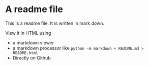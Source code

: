 # A readme file

This is a readme file. It is written in mark down.

View it in HTML using

* a markdown viewer
* a markdown processor like `python -m markdown < README.md > README.html`
* Directly on Github
